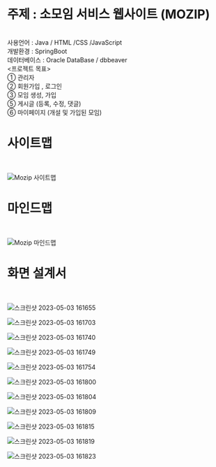 <h1>주제 : 소모임 서비스 웹사이트 (MOZIP)</h1><br>
사용언어 : Java / HTML /CSS /JavaScript<br>
개발환경 : SpringBoot<br>
데이터베이스 : Oracle DataBase / dbbeaver<br>
<프로젝트 목표> <br>
① 관리자<br>
② 회원가입 , 로그인<br>
③ 모임 생성, 가입<br>
⑤ 게시글 (등록, 수정, 댓글)<br>
⑥ 마이페이지 (개설 및 가입된 모임)<br>

<h1>사이트맵</h1>
<br>

![Mozip 사이트맵](https://user-images.githubusercontent.com/129242618/235331848-895dd583-0d0f-48e6-8e94-bef5c54396d3.jpg)

<h1>마인드맵</h1>
<br>

![Mozip 마인드맵](https://user-images.githubusercontent.com/129242618/235331911-1926cc0a-b031-4047-97db-4daad711a46c.jpg)

<h1>화면 설계서</h1>
<br>

![스크린샷 2023-05-03 161655](https://user-images.githubusercontent.com/118729050/235856806-89814d4f-6dc0-47de-a5e7-631208720267.png)

![스크린샷 2023-05-03 161703](https://user-images.githubusercontent.com/118729050/235856816-f702ac76-fe66-49e0-a772-cb75a784ae56.png)

![스크린샷 2023-05-03 161740](https://user-images.githubusercontent.com/118729050/235856838-b84ae720-b078-4e49-8166-d3d59e38153f.png)

![스크린샷 2023-05-03 161749](https://user-images.githubusercontent.com/118729050/235855156-2ac42861-75fd-4b76-8da4-67889b987ce6.png)

![스크린샷 2023-05-03 161754](https://user-images.githubusercontent.com/118729050/235855515-196a2f73-9131-4923-80be-97d2728a9df9.png)

![스크린샷 2023-05-03 161800](https://user-images.githubusercontent.com/118729050/235856082-44d70702-9cdb-4201-a6d7-83988f8d89c6.png)

![스크린샷 2023-05-03 161804](https://user-images.githubusercontent.com/118729050/235856102-24fed0b1-ca4c-4d04-9a07-84354c460899.png)

![스크린샷 2023-05-03 161809](https://user-images.githubusercontent.com/118729050/235856137-ff7970fe-b41a-4dcf-82f8-38168d4047fa.png)

![스크린샷 2023-05-03 161815](https://user-images.githubusercontent.com/118729050/235856148-25ca01e1-1314-46f6-bbd2-73985e618b9f.png)

![스크린샷 2023-05-03 161819](https://user-images.githubusercontent.com/118729050/235856160-58ff092d-7b0d-467b-88de-17177a3b199f.png)

![스크린샷 2023-05-03 161823](https://user-images.githubusercontent.com/118729050/235856178-849baf67-6a76-4672-8087-0583c8f76715.png)





